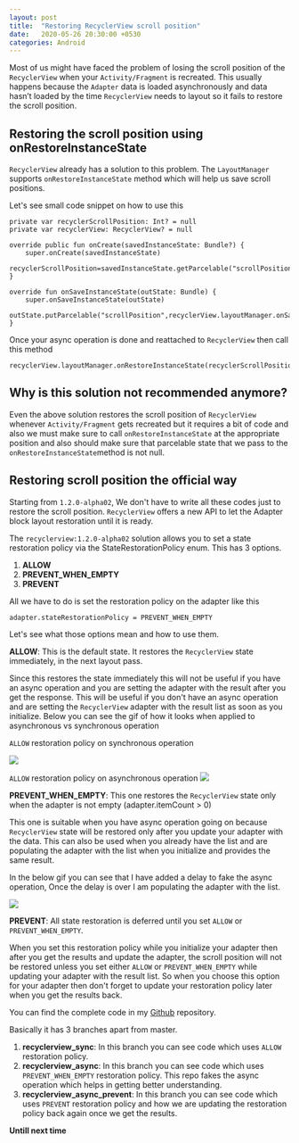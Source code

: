 ```yaml
---
layout: post
title:  "Restoring RecyclerView scroll position"
date:   2020-05-26 20:30:00 +0530
categories: Android
---
```


Most of us might have faced the problem of losing the scroll position of the `RecyclerView` when your `Activity/Fragment` is recreated. This usually happens because the `Adapter` data is loaded asynchronously and data hasn’t loaded by the time `RecyclerView` needs to layout so it fails to restore the scroll position.



## Restoring the scroll position using onRestoreInstanceState
`RecyclerView` already has a solution to this problem. The `LayoutManager` supports `onRestoreInstanceState` method which will help us save scroll positions. 

Let's see small code snippet on how to use this

	private var recyclerScrollPosition: Int? = null
	private var recyclerView: RecyclerView? = null

	override public fun onCreate(savedInstanceState: Bundle?) {
    	super.onCreate(savedInstanceState)
    	recyclerScrollPosition=savedInstanceState.getParcelable("scrollPosition")
	}

	override fun onSaveInstanceState(outState: Bundle) {
    	super.onSaveInstanceState(outState)
    	outState.putParcelable("scrollPosition",recyclerView.layoutManager.onSaveInstanceState())
	}

Once your async operation is done and reattached to `RecyclerView` then call this method
```
recyclerView.layoutManager.onRestoreInstanceState(recyclerScrollPosition)
```
## Why is this solution not recommended anymore?
Even the above solution restores the scroll position of `RecyclerView` whenever `Activity/Fragment` gets recreated but it requires a bit of code and also we must make sure to call `onRestoreInstanceState` at the appropriate position and also should make sure that parcelable state that we pass to the `onRestoreInstanceState`method is not null.


## Restoring scroll position the official way
Starting from `1.2.0-alpha02`, We don't have to write all these codes just to restore the scroll position. `RecyclerView` offers a new API to let the Adapter block layout restoration until it is ready.

The `recyclerview:1.2.0-alpha02` solution allows you to set a state restoration policy via the StateRestorationPolicy enum. This has 3 options.

1. **ALLOW**
2. **PREVENT_WHEN_EMPTY**
3. **PREVENT**


All we have to do is set the restoration policy on the adapter like this

 ```
 adapter.stateRestorationPolicy = PREVENT_WHEN_EMPTY
 ```


Let's see what those options mean and how to use them.

**ALLOW**: This is the default state. It restores the `RecyclerView` state immediately, in the next layout pass.

 Since this restores the state immediately this will not be useful if you have an async operation and you are setting the adapter with the result after you get the response. This will be useful if you don't have an async operation and are setting the `RecyclerView` adapter with the result list as soon as you initialize. Below you can see the gif of how it looks when applied to asynchronous vs synchronous operation

 `ALLOW` restoration policy on synchronous operation

 ![](https://github.com/AnirudhBhat/RecyclerViewScrollRestorationDemo/blob/master/gifs/allow_demo.gif)

 `ALLOW` restoration policy on asynchronous operation
 ![](https://github.com/AnirudhBhat/RecyclerViewScrollRestorationDemo/blob/master/gifs/prevent_async_demo.gif)

**PREVENT_WHEN_EMPTY**: This one restores the `RecyclerView` state only when the adapter is not empty (adapter.itemCount > 0)

This one is suitable when you have async operation going on because `RecyclerView` state will be restored only after you update your adapter with the data. This can also be used when you already have the list and are populating the adapter with the list when you initialize and provides the same result. 

In the below gif you can see that I have added a delay to fake the async operation, Once the delay is over I am populating the adapter with the list.

![](https://github.com/AnirudhBhat/RecyclerViewScrollRestorationDemo/blob/master/gifs/prevent_when_empty_demo.gif)


**PREVENT**:  All state restoration is deferred until you set `ALLOW` or `PREVENT_WHEN_EMPTY`.

When you set this restoration policy while you initialize your adapter then after you get the results and update the adapter, the scroll position will not be restored unless you set either `ALLOW` or `PREVENT_WHEN_EMPTY` while updating your adapter with the result list. So when you choose this option for your adapter then don't forget to update your restoration policy later when you get the results back.


You can find the complete code in my [Github](https://github.com/AnirudhBhat/RecyclerViewScrollRestorationDemo) repository. 

Basically it has 3 branches apart from master.
1. **recyclerview_sync**: In this branch you can see code which uses `ALLOW` restoration policy.
2. **recyclerview_async**: In this branch you can see code which uses `PREVENT_WHEN_EMPTY` restoration policy. This repo fakes the async operation which helps in getting better understanding.
3. **recyclerview_async_prevent**: In this branch you can see code which uses `PREVENT` restoration policy and how we are updating the restoration policy back again once we get the results.

**Untill next time**
